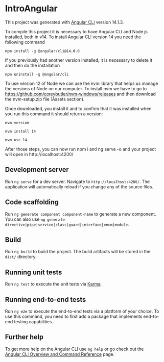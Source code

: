 # IntroAngular

This project was generated with [Angular CLI](https://github.com/angular/angular-cli) version 14.1.3.

To compile this project it is necessary to have Angular CLI and Node js installed, both in v14.
To install Angular CLI version 14 you need the following command

`npm install -g @angular/cli@14.0.0`


If you previously had another version installed, it is necessary to delete it and then do the installation

`npm uninstall -g @angular/cli`


To use version 12 of Node we can use the nvm library that helps us manage the versions of Node on our computer.
To install nvm we have to go to https://github.com/coreybutler/nvm-windows/releases  and then download the nvm-setup.zip file  (Assets section).

Once downloaded, you install it and to confirm that it was installed when you run this command it should return a version:

`nvm version`

`nvm install 14`

`nvm use 14`

After those steps, you can now run npm i and ng serve -o and your project will open in http://localhost:4200/


## Development server

Run `ng serve` for a dev server. Navigate to `http://localhost:4200/`. The application will automatically reload if you change any of the source files.

## Code scaffolding

Run `ng generate component component-name` to generate a new component. You can also use `ng generate directive|pipe|service|class|guard|interface|enum|module`.

## Build

Run `ng build` to build the project. The build artifacts will be stored in the `dist/` directory.

## Running unit tests

Run `ng test` to execute the unit tests via [Karma](https://karma-runner.github.io).

## Running end-to-end tests

Run `ng e2e` to execute the end-to-end tests via a platform of your choice. To use this command, you need to first add a package that implements end-to-end testing capabilities.

## Further help

To get more help on the Angular CLI use `ng help` or go check out the [Angular CLI Overview and Command Reference](https://angular.io/cli) page.
